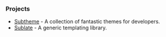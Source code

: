 ### Projects

- [Subtheme](https://subtheme.pro) - A collection of fantastic themes for developers.
- [Sublate](https://github.com/sublate-dev/sublate) - A generic templating library.
